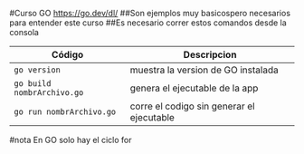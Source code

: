 #Curso GO
https://go.dev/dl/
##Son ejemplos muy basicospero necesarios para entender este curso
##Es necesario correr estos comandos desde la consola


| Código  | Descripcion |
| ------------- | ------------- |
| ```go version ``` | muestra la version de GO instalada |
| ```go build nombrArchivo.go``` | genera el ejecutable de la app |
|```go run nombrArchivo.go ```| corre el codigo sin generar el ejecutable|


#nota 
En GO solo hay el ciclo for
